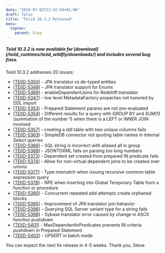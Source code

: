 ```yaml
---
date: "2018-07-02T22:42:50+01:00"
draft: false
title: "Teiid 10.3.2 Released"
menu:
  topnav:
    parent: blog
---
```


##### Teiid 10.3.2 is now available for [download] (/teiid_runtimes/teiid_wildfly/downloads/) and includes several bug fixes.

<!--more-->

Teiid 10.3.2 addresses 20 issues:

<ul>
<li>[<a href='https://issues.jboss.org/browse/TEIID-5350'>TEIID-5350</a>] -         JPA translator vs de-typed entities
</li>
<li>[<a href='https://issues.jboss.org/browse/TEIID-5349'>TEIID-5349</a>] -         JPA translator support for Enums
</li>
<li>[<a href='https://issues.jboss.org/browse/TEIID-5369'>TEIID-5369</a>] -         enableDependentJoins for Redshift translator
</li>
<li>[<a href='https://issues.jboss.org/browse/TEIID-5347'>TEIID-5347</a>] -         low level MetadataFactory properties not honored by DDL import
</li>
<li>[<a href='https://issues.jboss.org/browse/TEIID-5353'>TEIID-5353</a>] -         Prepared Statement params are not pre-evaluated
</li>
<li>[<a href='https://issues.jboss.org/browse/TEIID-5354'>TEIID-5354</a>] -         Different results for a query with GROUP BY and SUM(1) (summation of the number 1) when there is a LEFT or INNER JOIN involved
</li>
<li>[<a href='https://issues.jboss.org/browse/TEIID-5357'>TEIID-5357</a>] -         creating a ddl table with two unique columns fails
</li>
<li>[<a href='https://issues.jboss.org/browse/TEIID-5363'>TEIID-5363</a>] -         SimpleDB connector not quoting table names in internal Select queries
</li>
<li>[<a href='https://issues.jboss.org/browse/TEIID-5366'>TEIID-5366</a>] -         SQL string is incorrect with aliased all in group
</li>
<li>[<a href='https://issues.jboss.org/browse/TEIID-5368'>TEIID-5368</a>] -         JSONTOXML fails on parsing too long numbers
</li>
<li>[<a href='https://issues.jboss.org/browse/TEIID-5373'>TEIID-5373</a>] -         Dependent set created from prepared IN predicate fails
</li>
<li>[<a href='https://issues.jboss.org/browse/TEIID-5374'>TEIID-5374</a>] -         Allow for non-virtual dependent joins to be created over unions 
</li>
<li>[<a href='https://issues.jboss.org/browse/TEIID-5377'>TEIID-5377</a>] -         Type mismatch when issuing recursive common table expression query
</li>
<li>[<a href='https://issues.jboss.org/browse/TEIID-5378'>TEIID-5378</a>] -         NPE when inserting into Global Temporary Table from a function or procedure
</li>
<li>[<a href='https://issues.jboss.org/browse/TEIID-5390'>TEIID-5390</a>] -         Concurrent repeated add attempts create orphaned blocks
</li>
<li>[<a href='https://issues.jboss.org/browse/TEIID-5395'>TEIID-5395</a>] -         Improvement of JPA translator join behavior
</li>
<li>[<a href='https://issues.jboss.org/browse/TEIID-5396'>TEIID-5396</a>] -         Querying SQL Server variant type for a string fails
</li>
<li>[<a href='https://issues.jboss.org/browse/TEIID-5398'>TEIID-5398</a>] -         Sybase translator error caused by change in ASCII function pushdown
</li>
<li>[<a href='https://issues.jboss.org/browse/TEIID-5401'>TEIID-5401</a>] -         MaxDependentInPredicates prevents IN criteria pushdown in Prepared Statement
</li>
<li>[<a href='https://issues.jboss.org/browse/TEIID-5402'>TEIID-5402</a>] -         UPSERT in batch mode.
</li>
</ul>
        
You can expect the next fix release in 4-5 weeks. Thank you, Steve 
